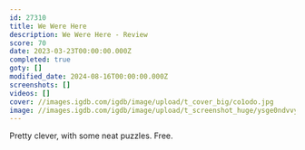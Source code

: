 ```yaml
---
id: 27310
title: We Were Here
description: We Were Here - Review
score: 70
date: 2023-03-23T00:00:00.000Z
completed: true
goty: []
modified_date: 2024-08-16T00:00:00.000Z
screenshots: []
videos: []
cover: //images.igdb.com/igdb/image/upload/t_cover_big/co1odo.jpg
image: //images.igdb.com/igdb/image/upload/t_screenshot_huge/ysge0ndvvy5dywwyf3xg.jpg
---
```

Pretty clever, with some neat puzzles. Free.